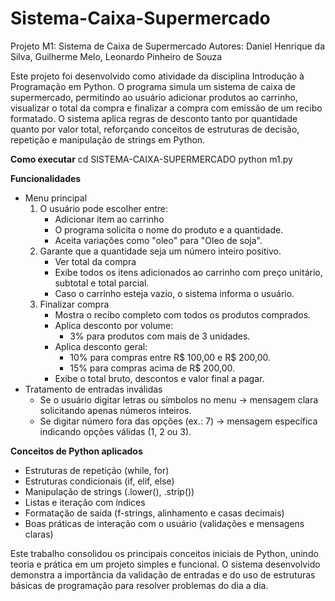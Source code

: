 # Sistema-Caixa-Supermercado
Projeto M1: Sistema de Caixa de Supermercado
Autores: Daniel Henrique da Silva, Guilherme Melo, Leonardo Pinheiro de Souza

Este projeto foi desenvolvido como atividade da disciplina Introdução à Programação em Python.
O programa simula um sistema de caixa de supermercado, permitindo ao usuário adicionar produtos ao carrinho, visualizar o total da compra e finalizar a compra com emissão de um recibo formatado.
O sistema aplica regras de desconto tanto por quantidade quanto por valor total, reforçando conceitos de estruturas de decisão, repetição e manipulação de strings em Python.

**Como executar**
cd SISTEMA-CAIXA-SUPERMERCADO
python m1.py

**Funcionalidades**
- Menu principal
  1) O usuário pode escolher entre:
      - Adicionar item ao carrinho
      - O programa solicita o nome do produto e a quantidade.
      - Aceita variações como "oleo" para "Oleo de soja".
  2) Garante que a quantidade seja um número inteiro positivo.
      - Ver total da compra
      - Exibe todos os itens adicionados ao carrinho com preço unitário, subtotal e total parcial.
      - Caso o carrinho esteja vazio, o sistema informa o usuário.
  3) Finalizar compra
      - Mostra o recibo completo com todos os produtos comprados.
      - Aplica desconto por volume:
        - 3% para produtos com mais de 3 unidades.
      - Aplica desconto geral:
        - 10% para compras entre R$ 100,00 e R$ 200,00.
        - 15% para compras acima de R$ 200,00.
      - Exibe o total bruto, descontos e valor final a pagar.
- Tratamento de entradas inválidas
    - Se o usuário digitar letras ou símbolos no menu → mensagem clara solicitando apenas números inteiros.
    - Se digitar número fora das opções (ex.: 7) → mensagem específica indicando opções válidas (1, 2 ou 3).

**Conceitos de Python aplicados**
- Estruturas de repetição (while, for)
- Estruturas condicionais (if, elif, else)
- Manipulação de strings (.lower(), .strip())
- Listas e iteração com índices
- Formatação de saída (f-strings, alinhamento e casas decimais)
- Boas práticas de interação com o usuário (validações e mensagens claras)

Este trabalho consolidou os principais conceitos iniciais de Python, unindo teoria e prática em um projeto simples e funcional.
O sistema desenvolvido demonstra a importância da validação de entradas e do uso de estruturas básicas de programação para resolver problemas do dia a dia.
